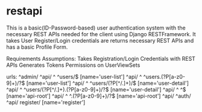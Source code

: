 # restapi
This is a basic(ID-Password-based) user authentication system with the necessary REST APIs needed for the client using Django RESTFramework.
It takes User Register/Login credentials are returns necessary REST APIs and has a basic Profile Form.

Requirements Assumptions:
Takes Registration/Login Credentials with REST APIs 
Generates Tokens
Permissions on UserViewSets

urls:
^admin/
^api/ ^ ^users/$ [name='user-list']
^api/ ^ ^users\.(?P<format>[a-z0-9]+)/?$ [name='user-list']
^api/ ^ ^users/(?P<pk>[^/.]+)/$ [name='user-detail']
^api/ ^ ^users/(?P<pk>[^/.]+)\.(?P<format>[a-z0-9]+)/?$ [name='user-detail']
^api/ ^ ^$ [name='api-root']
^api/ ^ ^\.(?P<format>[a-z0-9]+)/?$ [name='api-root']
^api/ ^auth/
^api/ register/ [name='register']
